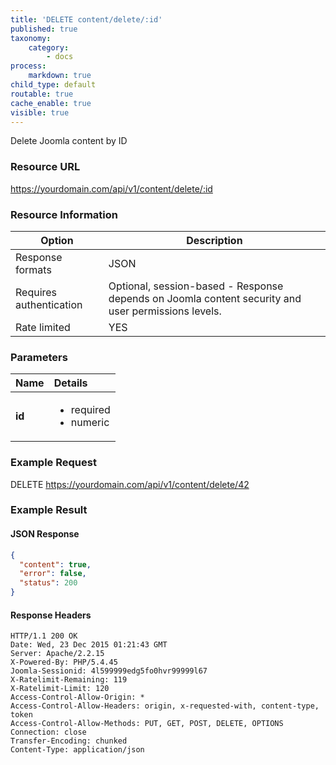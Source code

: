 ```yaml
---
title: 'DELETE content/delete/:id'
published: true
taxonomy:
    category:
        - docs
process:
    markdown: true
child_type: default
routable: true
cache_enable: true
visible: true
---
```


Delete Joomla content by ID

### Resource URL
https://yourdomain.com/api/v1/content/delete/:id

### Resource Information

| Option | Description |
| ------ | ----------- |
| Response formats   | JSON |
| Requires authentication | Optional, session-based - Response depends on Joomla content security and user permissions levels. |
| Rate limited    | YES |

### Parameters

|  Name  |  Details  |  
|  :-----          |  :-----          |
|  **id** | <ul><li>required</li><li>numeric</li></ul> |



### Example Request

DELETE
https://yourdomain.com/api/v1/content/delete/42

### Example Result

#### JSON Response

```json
{
  "content": true,
  "error": false,
  "status": 200
}
```
#### Response Headers
```
HTTP/1.1 200 OK
Date: Wed, 23 Dec 2015 01:21:43 GMT
Server: Apache/2.2.15
X-Powered-By: PHP/5.4.45
Joomla-Sessionid: 4l599999edg5fo0hvr99999l67
X-Ratelimit-Remaining: 119
X-Ratelimit-Limit: 120
Access-Control-Allow-Origin: *
Access-Control-Allow-Headers: origin, x-requested-with, content-type, token
Access-Control-Allow-Methods: PUT, GET, POST, DELETE, OPTIONS
Connection: close
Transfer-Encoding: chunked
Content-Type: application/json

```